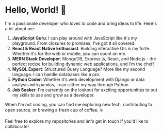 # Hello, World! 👋

I'm a passionate developer who loves to code and bring ideas to life. Here's a bit about me:

1. **JavaScript Guru**: I can play around with JavaScript like it's my playground. From closures to promises, I've got it all covered.
2. **React & React Native Enthusiast**: Building interactive UIs is my forte. Whether it's for the web or mobile, you can count on me.
3. **MERN Stack Developer**: MongoDB, Express.js, React, and Node.js - the perfect recipe for building dynamic web applications, and I'm the chef!
4. **MySQL Expert**: Structured Query Language? More like my second language. I can handle databases like a pro.
5. **Python Coder**: Whether it's web development with Django or data analysis with pandas, I can slither my way through Python.
6. **Job Seeker**: I'm currently on the lookout for exciting opportunities to put my skills to use and grow as a developer.

When I'm not coding, you can find me exploring new tech, contributing to open source, or brewing a fresh cup of coffee. ☕

Feel free to explore my repositories and let's get in touch if you'd like to collaborate!
